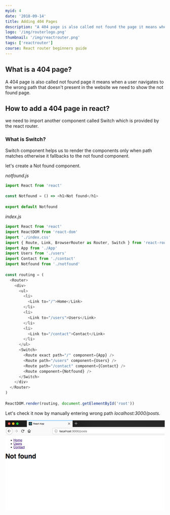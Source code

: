```yaml
---
myid: 4
date: '2018-09-14'
title: Adding 404 Pages
description: "A 404 page is also called not found the page it means when a user navigates to the wrong path that doesn't present in the website we need to show the not found page.we need to import another component called Switch which is provided by the react router"
logo: '/img/routerlogo.png'
thumbnail: '/img/reactrouter.png'
tags: ['reactrouter']
course: React router beginners guide
---
```


## What is a 404 page?

A 404 page is also called not found page it means when a user navigates to the wrong path that doesn't present in the website we need to show the not found page.

## How to add a 404 page in react?

we need to import another component called Switch which is provided by the react router.

### What is Switch?

Switch component helps us to render the components only when path matches otherwise it fallbacks to the not found component.

let's create a Not found component.

_notfound.js_

```javascript
import React from 'react'

const Notfound = () => <h1>Not found</h1>

export default Notfound
```

_index.js_

```javascript
import React from 'react'
import ReactDOM from 'react-dom'
import './index.css'
import { Route, Link, BrowserRouter as Router, Switch } from 'react-router-dom'
import App from './App'
import Users from './users'
import Contact from './contact'
import Notfound from './notfound'

const routing = (
  <Router>
    <div>
      <ul>
        <li>
          <Link to="/">Home</Link>
        </li>
        <li>
          <Link to="/users">Users</Link>
        </li>
        <li>
          <Link to="/contact">Contact</Link>
        </li>
      </ul>
      <Switch>
        <Route exact path="/" component={App} />
        <Route path="/users" component={Users} />
        <Route path="/contact" component={Contact} />
        <Route component={Notfound} />
      </Switch>
    </div>
  </Router>
)

ReactDOM.render(routing, document.getElementById('root'))
```

Let's check it now by manually entering wrong path _localhost:3000/posts_.

![react 404 pages](./404.png)
